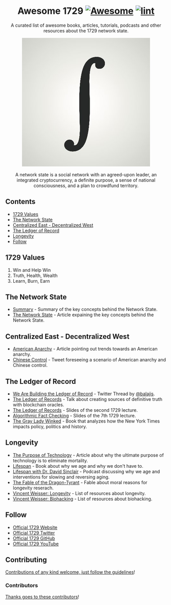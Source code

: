 <div align="center">

<!-- title -->

<!--lint ignore no-dead-urls-->
# Awesome 1729 [![Awesome](https://awesome.re/badge.svg)](https://awesome.re) [![lint](https://github.com/suud/awesome-1729/actions/workflows/lint.yaml/badge.svg)](https://github.com/suud/awesome-1729/actions/workflows/lint.yaml)

<!-- subtitle -->

A curated list of awesome books, articles, tutorials, podcasts and other resources about the 1729 network state.

<!-- image -->

<a href="http://1729.com/summary" target="_blank" rel="noopener noreferrer">
  <img src="images/oneseventwonine_400x400.jpg" />
</a>

<!-- description -->

A network state is a social network with an agreed-upon leader, an integrated cryptocurrency, a definite purpose, a sense of national consciousness, and a plan to crowdfund territory.

</div>

<!-- TOC -->

## Contents

- [1729 Values](#1729-values)
- [The Network State](#the-network-state)
- [Centralized East - Decentralized West](#centralized-east---decentralized-west)
- [The Ledger of Record](#the-ledger-of-record)
- [Longevity](#longevity)
- [Follow](#follow)

<!-- CONTENT -->

## 1729 Values

1. Win and Help Win
2. Truth, Health, Wealth
3. Learn, Burn, Earn

## The Network State
- [Summary](https://1729.com/summary) - Summary of the key concepts behind the Network State.
- [The Network State](https://1729.com/the-network-state) - Article expaining the key concepts behind the Network State.

## Centralized East - Decentralized West

- [American Anarchy](https://bariweiss.substack.com/p/how-we-changed-our-minds-in-2021) - Article pointing out trends towards an American anarchy.
- [Chinese Control](https://twitter.com/balajis/status/1456136616024494081) - Tweet foreseeing a scenario of American anarchy and Chinese control.

## The Ledger of Record

- [We Are Building the Ledger of Record](https://twitter.com/balajis/status/1459140902144729088) - Twitter Thread by [@balajis](https://twitter.com/balajis).
- [The Ledger of Records](https://www.youtube.com/watch?v=Cwbbxb987vE) - Talk about creating sources of definitive truth with blockchain oracles.
- [The Ledger of Records](https://1729.com/slides/ledger-of-record.pdf) - Slides of the second 1729 lecture.
- [Algorithmic Fact Checking](https://1729.com/slides/algorithmic-fact-checking.pdf) - Slides of the 7th 1729 lecture.
- [The Gray Lady Winked](https://www.amazon.com/Gray-Lady-Winked-Misreporting-Fabrications/dp/1736703307) - Book that analyzes how the New York Times impacts policy, politics and history.

## Longevity

- [The Purpose of Technology](https://balajis.com/the-purpose-of-technology/) - Article about why the ultimate purpose of technology is to eliminate mortality.
- [Lifespan](https://lifespanbook.com/) - Book about why we age and why we don't have to.
- [Lifespan with Dr. David Sinclair](https://open.spotify.com/show/3PkkSdQE8DfeiKvSk1Mg1J) - Podcast discussing why we age and interventions for slowing and reversing aging.
- [The Fable of the Dragon-Tyrant](https://www.nickbostrom.com/fable/dragon.html) - Fable about moral reasons for longevity reserach.
- [Vincent Weisser: Longevity](https://www.vincentweisser.com/longevity) - List of resources about longevity.
- [Vincent Weisser: Biohacking](https://www.vincentweisser.com/biohacking) - List of resources about biohacking.

<!-- END CONTENT -->

## Follow

<!-- list people worth following on social sites (Twitter, LinkedIn, GitHub, YouTube etc.) -->

- [Official 1729 Website](https://1729.com/)
- [Official 1729 Twitter](https://twitter.com/oneseventwonine)
- [Official 1729 GitHub](https://github.com/1729)
- [Official 1729 YouTube](https://www.youtube.com/channel/UCG7ZXETdal8d4k9x6p9vYHg)

## Contributing

[Contributions of any kind welcome, just follow the guidelines](contributing.md)!

### Contributors

[Thanks goes to these contributors](https://github.com/suud/awesome-1729/graphs/contributors)!
